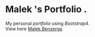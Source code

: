 # Malek 's Portfolio .  
My personal _portfolio_ using _Bootstrap4_.  
View here [Malek Benzerga](https://malek.github.io/).